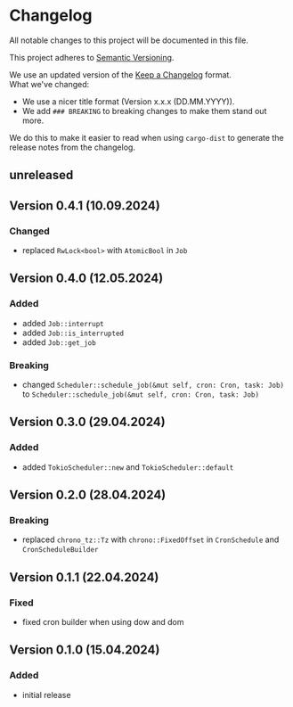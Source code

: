 # Changelog

All notable changes to this project will be documented in this file.

This project adheres to [Semantic Versioning](https://semver.org/spec/v2.0.0.html).

We use an updated version of the [Keep a Changelog](https://keepachangelog.com/en/1.1.0/) format.
<br>
What we've changed:

- We use a nicer title format (Version x.x.x (DD.MM.YYYY)).
- We add `### BREAKING` to breaking changes to make them stand out more.
  <br>

We do this to make it easier to read when using `cargo-dist` to generate the release notes from the changelog.

## unreleased

## Version 0.4.1 (10.09.2024)

### Changed

- replaced `RwLock<bool>` with `AtomicBool` in `Job` 

## Version 0.4.0 (12.05.2024)

### Added

- added `Job::interrupt`
- added `Job::is_interrupted`
- added `Job::get_job`

### Breaking

- changed `Scheduler::schedule_job(&mut self, cron: Cron, task: Job)`
  to `Scheduler::schedule_job(&mut self, cron: Cron, task: Job)`

## Version 0.3.0 (29.04.2024)

### Added

- added `TokioScheduler::new` and `TokioScheduler::default`

## Version 0.2.0 (28.04.2024)

### Breaking

- replaced `chrono_tz::Tz` with `chrono::FixedOffset` in `CronSchedule` and `CronScheduleBuilder`

## Version 0.1.1 (22.04.2024)

### Fixed

- fixed cron builder when using dow and dom

## Version 0.1.0 (15.04.2024)

### Added

- initial release
